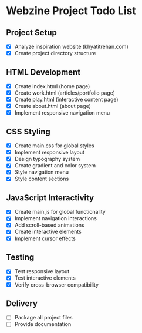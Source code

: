 # Webzine Project Todo List

## Project Setup
- [x] Analyze inspiration website (khyatitrehan.com)
- [x] Create project directory structure

## HTML Development
- [x] Create index.html (home page)
- [x] Create work.html (articles/portfolio page)
- [x] Create play.html (interactive content page)
- [x] Create about.html (about page)
- [x] Implement responsive navigation menu

## CSS Styling
- [x] Create main.css for global styles
- [x] Implement responsive layout
- [x] Design typography system
- [x] Create gradient and color system
- [x] Style navigation menu
- [x] Style content sections

## JavaScript Interactivity
- [x] Create main.js for global functionality
- [x] Implement navigation interactions
- [x] Add scroll-based animations
- [x] Create interactive elements
- [x] Implement cursor effects

## Testing
- [x] Test responsive layout
- [x] Test interactive elements
- [x] Verify cross-browser compatibility

## Delivery
- [ ] Package all project files
- [ ] Provide documentation
